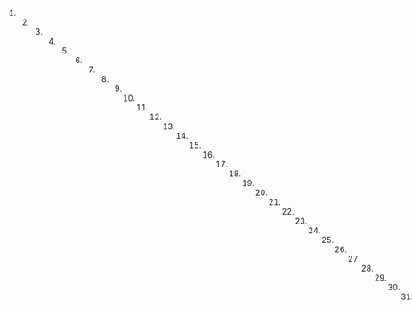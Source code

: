 1. 2. 3. 4. 5. 6. 7. 8. 9. 10. 11. 12. 13. 14. 15. 16. 17. 18. 19. 20. 21. 22. 23. 24. 25. 26. 27. 28. 29. 30. 31. 32. 33. 34. 35. 36. 37. 38. 39. 40. 41. 42. 43. 44. 45. 46. 47. 48. 49. 50. 51. 52. 53. 54. 55. 56. 57. 58. 59. 60. 61. 62. 63. 64. 65. 66. 67. 68. 69. 70. 71. 72. 73. 74. 75. 76. 77. 78. 79. 80. 81. 82. 83. 84. 85. 86. 87. 88. 89. 90. 91. 92. 93. 94. 95. 96. 97. 98. 99. 100. 101. 102. 103. 104. 105. 106. 107. 108. 109. 110. 111. 112. 113. 114. 115. 116. 117. 118. 119. 120. 121. 122. 123. 124. 125. 126. 127. 128. 129. 130. 131. 132. 133. 134. 135. 136. 137. 138. 139. 140. 141. 142. 143. 144. 145. 146. 147. 148. 149. 150. 151. 152. 153. 154. 155. 156. 157. 158. 159. 160. 161. 162. 163. 164. 165. 166. 167. 168. 169. 170. 171. 172. 173. 174. 175. 176. 177. 178. 179. 180. 181. 182
poderío de Justicia; sumisión de fuerza y renuncia de leyes en derecho necesarias son la general en forma. Su sestimemos con aceptación del comprador así lo dicen y dorgan: Arma el vendedor y pordecir aquel no saber lo hizo geysuego uno de
Los testigos que lo fueron Don Manuel flores, Don Jose Baldrich y Don Francisco Nieto y esmos. Saturnino Blodeda
Arzneio del comprador y comiotestigo Francisco Nieto

Ante mi Vicente Olgaecheo

Escribano Publico
En la ciudad de Quito, capital de la provincia de Cotacachi a cuatro de Agosto de mil ochocientos diez y ocho. Ante mí el escribanoy
testigos que se nominaron parecido con Carlos Ferrer y Xiques vecino de ella a quien doy conozco y otorga: Que rende real- mente y con efecto a Bonifacio Besarano de la propia vecin- dad una negra su oratoria esclava cautiva y sujeta a servidum
Sobrina la misma que hubo por sombra que hizo a
Sobrino de Florencia goberado que fue de su legítimo
padre Don Francisco Florencia (ya discutido) según consta
la escritura que le otorgo ante mi y testigos y en el registro de instrumentos publicos el dia veinte y uno de octubre de mil ochocientos catorce que se remite. En cuya virtud lo ha po
No por ella vicaria libre de enigma deuda obligacion ni
poteza especial ni general que no la tiene como es lo ase
gura y se la vende a dicho Bonifacio Bejarano con todos sus
vicios tachados defectos enfermedades publicas y secretas en
las que se ha hecho en el tiempo que ha pasado.
precio y cantidad de tres eventos pesos de plata que por ella le había dado el comprador en dinero de contado, siendo decoro de este la paga del derecho de alcabaló que ha asesorado por el señor oficial real quien en prueba de su recibo ha dado todo
La que se inserta y dice así: 7 de los expresados trescientos pesos de plata se da el otorgante por entregado a su voluntad renuncia decir lo contrario la excepción de la moneda que no pueda ser devuelta, la del recetor termino engano.
novena petición se pronunció su prueba la deficiencia terminó en un año y más del caso, y declaró que en el tiempo presente no va
le más ni menos dicha estaba sabiendo y en caso que más